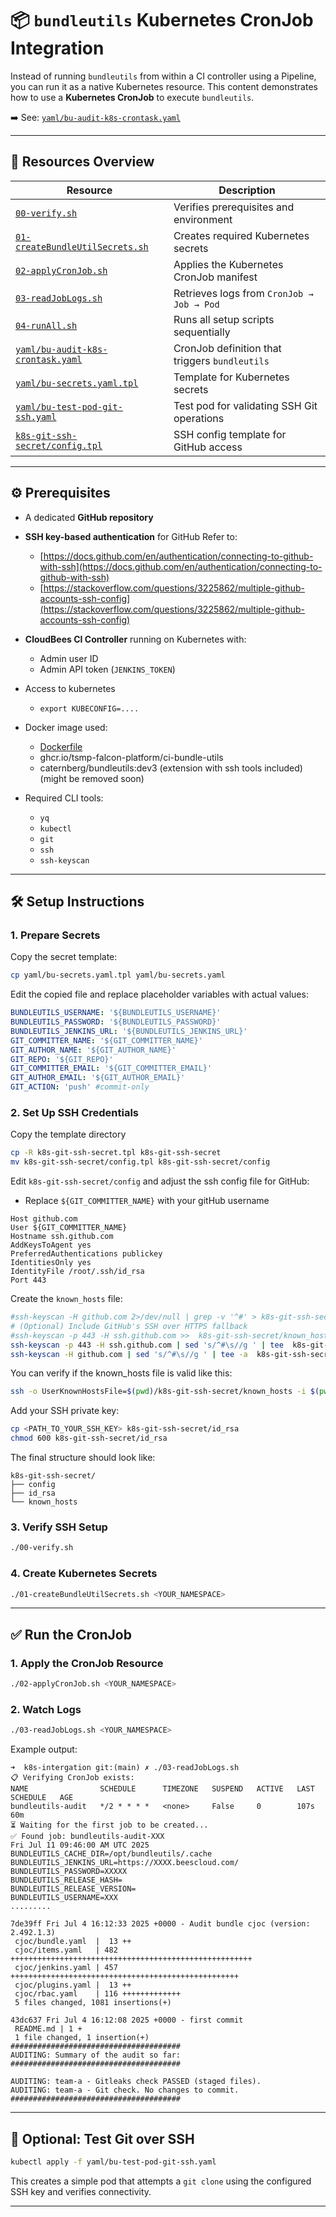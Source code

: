 # 📦 `bundleutils` Kubernetes CronJob Integration

Instead of running `bundleutils` from within a CI controller using a Pipeline, you can run it as a native Kubernetes resource.
This content demonstrates how to use a **Kubernetes CronJob** to execute `bundleutils`.

➡️ See: [`yaml/bu-audit-k8s-crontask.yaml`](yaml/bu-audit-k8s-crontask.yaml)

---

## 📁 Resources Overview

| Resource                                                             | Description                                    |
| -------------------------------------------------------------------- | ---------------------------------------------- |
| [`00-verify.sh`](00-verify.sh)                                       | Verifies prerequisites and environment         |
| [`01-createBundleUtilSecrets.sh`](01-createBundleUtilSecrets.sh)     | Creates required Kubernetes secrets            |
| [`02-applyCronJob.sh`](02-applyCronJob.sh)                           | Applies the Kubernetes CronJob manifest        |
| [`03-readJobLogs.sh`](03-readJobLogs.sh)                             | Retrieves logs from `CronJob → Job → Pod`      |
| [`04-runAll.sh`](04-runAll.sh)                                       | Runs all setup scripts sequentially            |
| [`yaml/bu-audit-k8s-crontask.yaml`](yaml/bu-audit-k8s-crontask.yaml) | CronJob definition that triggers `bundleutils` |
| [`yaml/bu-secrets.yaml.tpl`](yaml/bu-secrets.yaml.tpl)               | Template for Kubernetes secrets                |
| [`yaml/bu-test-pod-git-ssh.yaml`](yaml/bu-test-pod-git-ssh.yaml)     | Test pod for validating SSH Git operations     |
| [`k8s-git-ssh-secret/config.tpl`](k8s-git-ssh-secret/config.tpl)     | SSH config template for GitHub access          |

---

## ⚙️ Prerequisites

* A dedicated **GitHub repository**
* **SSH key-based authentication** for GitHub
  Refer to:

  * [https://docs.github.com/en/authentication/connecting-to-github-with-ssh](https://docs.github.com/en/authentication/connecting-to-github-with-ssh)
  * [https://stackoverflow.com/questions/3225862/multiple-github-accounts-ssh-config](https://stackoverflow.com/questions/3225862/multiple-github-accounts-ssh-config)
* **CloudBees CI Controller** running on Kubernetes with:

  * Admin user ID
  * Admin API token (`JENKINS_TOKEN`)
* Access to kubernetes
  * `export KUBECONFIG=....`
* Docker image used: 
  * [Dockerfile](../../Dockerfile)
  * ghcr.io/tsmp-falcon-platform/ci-bundle-utils
  * caternberg/bundleutils:dev3 (extension with ssh tools included) (might be removed soon)
* Required CLI tools:
  * `yq`
  * `kubectl`
  * `git`
  * `ssh`
  * `ssh-keyscan`

---

## 🛠 Setup Instructions

### 1. Prepare Secrets

Copy the secret template:

```bash
cp yaml/bu-secrets.yaml.tpl yaml/bu-secrets.yaml
```

Edit the copied file and replace placeholder variables with actual values:

```yaml
BUNDLEUTILS_USERNAME: '${BUNDLEUTILS_USERNAME}'
BUNDLEUTILS_PASSWORD: '${BUNDLEUTILS_PASSWORD}'
BUNDLEUTILS_JENKINS_URL: '${BUNDLEUTILS_JENKINS_URL}'
GIT_COMMITTER_NAME: '${GIT_COMMITTER_NAME}'
GIT_AUTHOR_NAME: '${GIT_AUTHOR_NAME}'
GIT_REPO: '${GIT_REPO}'
GIT_COMMITTER_EMAIL: '${GIT_COMMITTER_EMAIL}'
GIT_AUTHOR_EMAIL: '${GIT_AUTHOR_EMAIL}'
GIT_ACTION: 'push' #commit-only
```

### 2. Set Up SSH Credentials

Copy the template directory

```bash
cp -R k8s-git-ssh-secret.tpl k8s-git-ssh-secret
mv k8s-git-ssh-secret/config.tpl k8s-git-ssh-secret/config
```

Edit `k8s-git-ssh-secret/config` and adjust the ssh config file for GitHub:
* Replace `${GIT_COMMITTER_NAME}` with your gitHub username

```
Host github.com
User ${GIT_COMMITTER_NAME}
Hostname ssh.github.com
AddKeysToAgent yes
PreferredAuthentications publickey
IdentitiesOnly yes
IdentityFile /root/.ssh/id_rsa
Port 443
```

Create the `known_hosts` file:

```bash
#ssh-keyscan -H github.com 2>/dev/null | grep -v '^#' > k8s-git-ssh-secret/known_hosts
# (Optional) Include GitHub's SSH over HTTPS fallback
#ssh-keyscan -p 443 -H ssh.github.com >>  k8s-git-ssh-secret/known_hosts
ssh-keyscan -p 443 -H ssh.github.com | sed 's/^#\s//g ' | tee  k8s-git-ssh-secret/known_hosts
ssh-keyscan -H github.com | sed 's/^#\s//g ' | tee -a  k8s-git-ssh-secret/known_hosts

```

You can verify if the known_hosts file is valid like this: 

```bash
ssh -o UserKnownHostsFile=$(pwd)/k8s-git-ssh-secret/known_hosts -i $(pwd)/k8s-git-ssh-secret/id_rsa git@github.com

```

Add your SSH private key:

```bash
cp <PATH_TO_YOUR_SSH_KEY> k8s-git-ssh-secret/id_rsa
chmod 600 k8s-git-ssh-secret/id_rsa
```

The final structure should look like:

```
k8s-git-ssh-secret/
├── config
├── id_rsa
└── known_hosts
```

### 3. Verify SSH Setup

```bash
./00-verify.sh
```

### 4. Create Kubernetes Secrets

```bash
./01-createBundleUtilSecrets.sh <YOUR_NAMESPACE>
```

---

## ✅ Run the CronJob

### 1. Apply the CronJob Resource

```bash
./02-applyCronJob.sh <YOUR_NAMESPACE>
```

### 2. Watch Logs

```bash
./03-readJobLogs.sh <YOUR_NAMESPACE>
```

Example output:

```
➜  k8s-intergation git:(main) ✗ ./03-readJobLogs.sh
📋 Verifying CronJob exists:
NAME                SCHEDULE      TIMEZONE   SUSPEND   ACTIVE   LAST SCHEDULE   AGE
bundleutils-audit   */2 * * * *   <none>     False     0        107s            60m
⏳ Waiting for the first job to be created...
✅ Found job: bundleutils-audit-XXX
Fri Jul 11 09:46:00 AM UTC 2025
BUNDLEUTILS_CACHE_DIR=/opt/bundleutils/.cache
BUNDLEUTILS_JENKINS_URL=https://XXXX.beescloud.com/
BUNDLEUTILS_PASSWORD=XXXXX
BUNDLEUTILS_RELEASE_HASH=
BUNDLEUTILS_RELEASE_VERSION=
BUNDLEUTILS_USERNAME=XXX
.........

7de39ff Fri Jul 4 16:12:33 2025 +0000 - Audit bundle cjoc (version: 2.492.1.3)
 cjoc/bundle.yaml  |  13 ++
 cjoc/items.yaml   | 482 ++++++++++++++++++++++++++++++++++++++++++++++++++++++
 cjoc/jenkins.yaml | 457 +++++++++++++++++++++++++++++++++++++++++++++++++++
 cjoc/plugins.yaml |  13 ++
 cjoc/rbac.yaml    | 116 +++++++++++++
 5 files changed, 1081 insertions(+)

43dc637 Fri Jul 4 16:12:08 2025 +0000 - first commit
 README.md | 1 +
 1 file changed, 1 insertion(+)
######################################
AUDITING: Summary of the audit so far:
######################################

AUDITING: team-a - Gitleaks check PASSED (staged files).
AUDITING: team-a - Git check. No changes to commit.
######################################
```

---

## 🧪 Optional: Test Git over SSH

```bash
kubectl apply -f yaml/bu-test-pod-git-ssh.yaml
```

This creates a simple pod that attempts a `git clone` using the configured SSH key and verifies connectivity.

---



